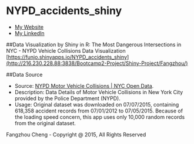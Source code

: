 # NYPD_accidents_shiny

* [My Website](http://www.fangzhoucheng.com)
* [My LinkedIn](https://www.linkedin.com/in/fangzhoucheng)

##Data Visualization by Shiny in R:
The Most Dangerous Intersections in NYC - NYPD Vehicle Collisions Data Visualization
[https://funjo.shinyapps.io/NYPD_accidents_shiny](http://216.230.228.88:3838/Bootcamp2-Project/Shiny-Project/Fangzhou/)

##Data Source
* Source: [NYPD Motor Vehicle Collisions | NYC Open Data](https://data.cityofnewyork.us/Public-Safety/NYPD-Motor-Vehicle-Collisions/h9gi-nx95).
* Description: Data Details of Motor Vehicle Collisions in New York City provided by the Police Department (NYPD).
* Usage: Original dataset was downloaded on 07/07/2015, containing 618,358 accident records from 07/01/2012 to 07/05/2015. Because of the loading speed concern, this app uses only 10,000 random records from the original dataset.

Fangzhou Cheng - Copyright @ 2015, All Rights Reserved
